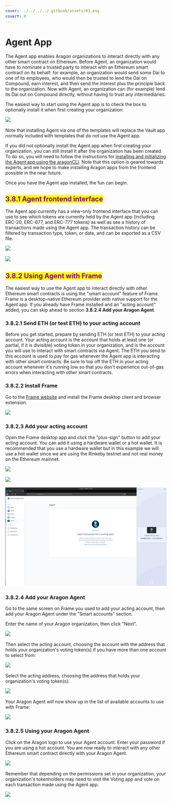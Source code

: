 ```yaml
---
cover: ../../../../.gitbook/assets/03.png
coverY: 0
---
```


# Agent App

The Agent app enables Aragon organizations to interact directly with any other smart contract on Ethereum. Before Agent, an organization would have to nominate a trusted party to interact with an Ethereum smart contract on its behalf: for example, an organization would send some Dai to one of its employees, who would then be trusted to lend the Dai on Compound, earn interest, and then send the interest plus the principle back to the organization. Now with Agent, an organization can (for example) lend its Dai out on Compound directly, without having to trust any intermediaries.

The easiest way to start using the Agent app is to check the box to optionally install it when first creating your organization:

![](https://d33v4339jhl8k0.cloudfront.net/docs/assets/5c98a4fe0428633d2cf3fcf7/images/5d8bc80204286364bc8f9029/file-zLiYZ6kXSy.png)

Note that installing Agent via one of the templates will replace the Vault app normally included with templates that do not use the Agent app.

If you did not optionally install the Agent app when first creating your organization, you can still install it after the organization has been created. To do so, you will need to follow the instructions for [installing and initializing the Agent app using the aragonCLI](https://hack.aragon.org/docs/guides-use-agent). Note that this option is geared towards experts, and we hope to make installing Aragon apps from the frontend possible in the near future.

Once you have the Agent app installed, the fun can begin.

## <mark style="color:purple;">**3.8.1 Agent frontend interface**</mark>

The Agent app currently has a view-only frontend interface that you can use to see which tokens are currently held by the Agent app (including ERC-20, ERC-677, and ERC-777 tokens) as well as see a history of transactions made using the Agent app. The transaction history can be filtered by transaction type, token, or date, and can be exported as a CSV file.

![](https://d33v4339jhl8k0.cloudfront.net/docs/assets/5c98a4fe0428633d2cf3fcf7/images/5e8ce5d32c7d3a7e9aea8d19/file-r5322DPQHX.png)

![](https://d33v4339jhl8k0.cloudfront.net/docs/assets/5c98a4fe0428633d2cf3fcf7/images/5d8bcdad2c7d3a7e9ae1a16d/file-pJP6dzQfhR.png)

## <mark style="color:purple;">**3.8.2 Using Agent with Frame**</mark>

The easiest way to use the Agent app to interact directly with other Ethereum smart contracts is using the "smart account" feature of Frame. Frame is a desktop-native Ethereum provider with native support for the Agent app. If you already have Frame installed and an "acting account" added, you can skip ahead to section **3.8.2.4 Add your Aragon Agent**.

### **3.8.2.1 Send ETH (or test ETH) to your acting account**

Before you get started, prepare by sending ETH (or test ETH) to your acting account. Your acting account is the account that holds at least one (or partial, if it is divisible) voting token in your organization, and is the account you will use to interact with smart contracts via Agent. The ETH you send to this account is used to pay for gas whenever the Agent app is interacting with other smart contracts. Be sure to top off the ETH in your acting account whenever it's running low so that you don't experience out-of-gas errors when interacting with other smart contracts.

### **3.8.2.2 Install Frame**

Go to the [Frame website](https://frame.sh) and install the Frame desktop client and browser extension.

![](https://d33v4339jhl8k0.cloudfront.net/docs/assets/5c98a4fe0428633d2cf3fcf7/images/5d8bcfb504286364bc8f9089/file-RW9LeLOUHS.png)

### **3.8.2.3 Add your acting account**

Open the Frame desktop app and click the "plus-sign" button to add your acting account. You can add it using a hardware wallet or a hot wallet. It is recommended that you use a hardware wallet but in this example we will use a hot wallet since we are using the Rinkeby testnet and not real money on the Ethereum mainnet.

![](https://d33v4339jhl8k0.cloudfront.net/docs/assets/5c98a4fe0428633d2cf3fcf7/images/5d8bd9702c7d3a7e9ae1a220/file-wPNVEoD1j4.png)

![](https://d33v4339jhl8k0.cloudfront.net/docs/assets/5c98a4fe0428633d2cf3fcf7/images/5d8bd9782c7d3a7e9ae1a221/file-BZzJ4WikKD.png)

![](../../../../.gitbook/assets/file-Hdky5v4UL9.png)

### **3.8.2.4 Add your Aragon Agent**

Go to the same screen on Frame you used to add your acting account, then add your Aragon Agent under the "Smart accounts" section.

Enter the name of your Aragon organization, then click "Next".

![](https://d33v4339jhl8k0.cloudfront.net/docs/assets/5c98a4fe0428633d2cf3fcf7/images/5d8bda5504286364bc8f90f9/file-2urBqXQ8j0.png)

Then select the acting account, choosing the account with the address that holds your organization's voting token(s) if you have more than one account to select from:

![](https://d33v4339jhl8k0.cloudfront.net/docs/assets/5c98a4fe0428633d2cf3fcf7/images/5d8bdabd04286364bc8f90fb/file-QPxHyh0odz.png)

Select the acting address, choosing the address that holds your organization's voting token(s):

![](https://d33v4339jhl8k0.cloudfront.net/docs/assets/5c98a4fe0428633d2cf3fcf7/images/5d8bdb0b2c7d3a7e9ae1a22a/file-sfavzdmwav.png)

Your Aragon Agent will now show up in the list of available accounts to use with Frame:&#x20;

![](https://d33v4339jhl8k0.cloudfront.net/docs/assets/5c98a4fe0428633d2cf3fcf7/images/5d8bdb3b04286364bc8f9104/file-yCdIwFtn04.png)

### **3.8.2.5 Using your Aragon Agent**

Click on the Aragon logo to use your Agent account. Enter your password if you are using a hot account. You are now ready to interact with any other Ethereum smart contract directly with your Aragon Agent.

![](https://d33v4339jhl8k0.cloudfront.net/docs/assets/5c98a4fe0428633d2cf3fcf7/images/5d8bddef04286364bc8f9121/file-JXtXhKiVAb.png)

Remember that depending on the permissions set in your organization, your organization's tokenholders may need to visit the Voting app and vote on each transaction made using the Agent app.

![](https://d33v4339jhl8k0.cloudfront.net/docs/assets/5c98a4fe0428633d2cf3fcf7/images/5d8bdf5e04286364bc8f912b/file-FFA5Mwilwm.png)
